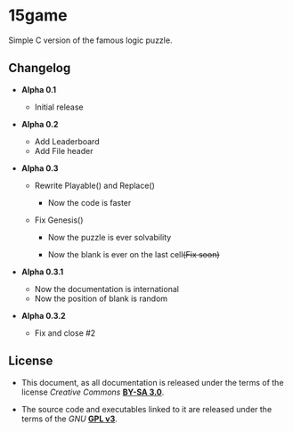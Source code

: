 # 15game

Simple C version of the famous logic puzzle.

## Changelog

- **Alpha 0.1**

  - Initial release

- **Alpha 0.2**

  - Add Leaderboard
  - Add File header

- **Alpha 0.3**

  - Rewrite Playable() and Replace()

    - Now the code is faster

  - Fix Genesis()

    - Now the puzzle is ever solvability

    - Now the blank is ever on the last cell~~(Fix soon)~~

- **Alpha 0.3.1**

  - Now the documentation is international
  - Now the position of blank is random

- **Alpha 0.3.2**

  - Fix and close #2

## License

- This document, as all documentation is released under the terms of the license _Creative Commons_ [**BY-SA 3.0**](http://creativecommons.org/licenses/by-sa/3.0/it/deed.it).

- The source code and executables linked to it are released under the terms of the _GNU_ [**GPL v3**](http://www.gnu.org/licenses/gpl-3.0.html).
